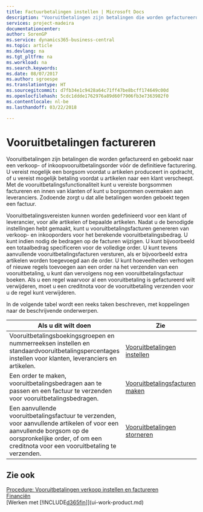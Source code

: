 ```yaml
---
title: Factuurbetalingen instellen | Microsoft Docs
description: "Vooruitbetalingen zijn betalingen die worden gefactureerd en geboekt naar een verkoop- of inkoopvooruitbetalingsorder vóór de definitieve facturering. U vereist mogelijk een borgsom voordat u artikelen produceert in opdracht, of u vereist mogelijk betaling voordat u artikelen naar een klant verscheept. Met de vooruitbetalingsfunctionaliteit kunt u vereiste borgsommen factureren en innen van klanten of kunt u borgsommen overmaken aan leveranciers. Zodoende zorgt u dat alle betalingen worden geboekt tegen een factuur."
services: project-madeira
documentationcenter: 
author: SorenGP
ms.service: dynamics365-business-central
ms.topic: article
ms.devlang: na
ms.tgt_pltfrm: na
ms.workload: na
ms.search.keywords: 
ms.date: 08/07/2017
ms.author: sgroespe
ms.translationtype: HT
ms.sourcegitcommit: d7fb34e1c9428a64c71ff47be8bcff174649c00d
ms.openlocfilehash: 5cdc1ddde1762976a89d60f7906fb3e7363982f0
ms.contentlocale: nl-be
ms.lasthandoff: 03/22/2018

---
```

# <a name="invoicing-prepayments"></a>Vooruitbetalingen factureren
Vooruitbetalingen zijn betalingen die worden gefactureerd en geboekt naar een verkoop- of inkoopvooruitbetalingsorder vóór de definitieve facturering. U vereist mogelijk een borgsom voordat u artikelen produceert in opdracht, of u vereist mogelijk betaling voordat u artikelen naar een klant verscheept. Met de vooruitbetalingsfunctionaliteit kunt u vereiste borgsommen factureren en innen van klanten of kunt u borgsommen overmaken aan leveranciers. Zodoende zorgt u dat alle betalingen worden geboekt tegen een factuur.  

 Vooruitbetalingsvereisten kunnen worden gedefinieerd voor een klant of leverancier, voor alle artikelen of bepaalde artikelen. Nadat u de benodigde instellingen hebt gemaakt, kunt u vooruitbetalingsfacturen genereren van verkoop- en inkooporders voor het berekende vooruitbetalingsbedrag. U kunt indien nodig de bedragen op de facturen wijzigen. U kunt bijvoorbeeld een totaalbedrag specificeren voor de volledige order. U kunt tevens aanvullende vooruitbetalingsfacturen versturen, als er bijvoorbeeld extra artikelen worden toegevoegd aan de order. U kunt hoeveelheden verhogen of nieuwe regels toevoegen aan een order na het verzenden van een vooruitbetaling, u kunt dan vervolgens nog een vooruitbetalingsfactuur boeken. Als u een regel waarvoor al een vooruitbetaling is gefactureerd wilt verwijderen, moet u een creditnota voor de vooruitbetaling verzenden voor u de regel kunt verwijderen.  

 In de volgende tabel wordt een reeks taken beschreven, met koppelingen naar de beschrijvende onderwerpen.

|**Als u dit wilt doen**|**Zie**|  
|------------|-------------|  
|Vooruitbetalingsboekingsgroepen en nummerreeksen instellen en standaardvooruitbetalingspercentages instellen voor klanten, leveranciers en artikelen.|[Vooruitbetalingen instellen](finance-set-up-prepayments.md)|
|Een order te maken, vooruitbetalingsbedragen aan te passen en een factuur te verzenden voor vooruitbetalingsbedragen.|[Vooruitbetalingsfacturen maken](finance-how-to-create-prepayment-invoices.md)|  
|Een aanvullende vooruitbetalingsfactuur te verzenden, voor aanvullende artikelen of voor een aanvullende borgsom op de oorspronkelijke order, of om een creditnota voor een vooruitbetaling te verzenden.|[Vooruitbetalingen storneren](finance-how-to-correct-prepayments.md)|  

## <a name="see-also"></a>Zie ook  
[Procedure: Vooruitbetalingen verkoop instellen en factureren](walkthrough-setting-up-and-invoicing-sales-prepayments.md)  
[Financiën](finance.md)  
[Werken met [!INCLUDE[d365fin](includes/d365fin_md.md)]](ui-work-product.md)

